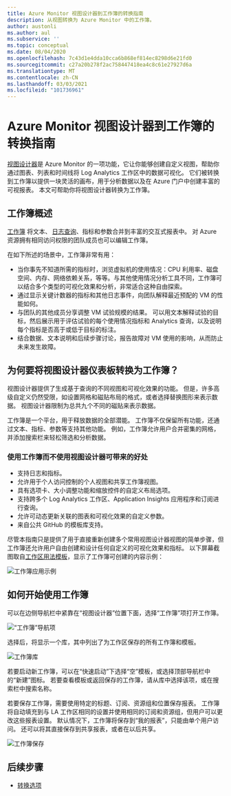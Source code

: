 ```yaml
---
title: Azure Monitor 视图设计器到工作簿的转换指南
description: 从视图转换为 Azure Monitor 中的工作簿。
author: austonli
ms.author: aul
ms.subservice: ''
ms.topic: conceptual
ms.date: 08/04/2020
ms.openlocfilehash: 7c43d1e4dda10cca6b868ef814ec8298d6e21fd0
ms.sourcegitcommit: c27a20b278f2ac758447418ea4c8c61e27927d6a
ms.translationtype: MT
ms.contentlocale: zh-CN
ms.lasthandoff: 03/03/2021
ms.locfileid: "101736961"
---
```

# <a name="azure-monitor-view-designer-to-workbooks-transition-guide"></a>Azure Monitor 视图设计器到工作簿的转换指南
[视图设计器](view-designer.md)是 Azure Monitor 的一项功能，它让你能够创建自定义视图，帮助你通过图表、列表和时间线将 Log Analytics 工作区中的数据可视化。 它们被转换到工作簿以提供一块灵活的画布，用于分析数据以及在 Azure 门户中创建丰富的可视报表。 本文可帮助你将视图设计器转换为工作簿。 


## <a name="workbooks-overview"></a>工作簿概述
[工作簿](../vm/vminsights-workbooks.md) 将文本、 [日志查询](/azure/data-explorer/kusto/query/)、指标和参数合并到丰富的交互式报表中。 对 Azure 资源拥有相同访问权限的团队成员也可以编辑工作簿。

在如下所述的场景中，工作簿非常有用：

-   当你事先不知道所需的指标时，浏览虚拟机的使用情况：CPU 利用率、磁盘空间、内存、网络依赖关系，等等。与其他使用情况分析工具不同，工作簿可以结合多个类型的可视化效果和分析，非常适合这种自由探索。
-   通过显示关键计数器的指标和其他日志事件，向团队解释最近预配的 VM 的性能如何。
-   与团队的其他成员分享调整 VM 试验规模的结果。 可以用文本解释试验的目标，然后展示用于评估试验的每个使用情况指标和 Analytics 查询，以及说明每个指标是否高于或低于目标的标注。
-   结合数据、文本说明和后续步骤讨论，报告故障对 VM 使用的影响，从而防止未来发生故障。


## <a name="why-convert-view-designer-dashboards-to-workbooks"></a>为何要将视图设计器仪表板转换为工作簿？

视图设计器提供了生成基于查询的不同视图和可视化效果的功能。 但是，许多高级自定义仍然受限，如设置网格和磁贴布局的格式，或者选择替换图形来表示数据。 视图设计器限制为总共九个不同的磁贴来表示数据。

工作簿是一个平台，用于释放数据的全部潜能。 工作簿不仅保留所有功能，还通过文本、指标、参数等支持其他功能。 例如，工作簿允许用户合并密集的网格，并添加搜索栏来轻松筛选和分析数据。 

### <a name="advantages-of-using-workbooks-over-view-designer"></a>使用工作簿而不使用视图设计器可带来的好处

* 支持日志和指标。
* 允许用于个人访问控制的个人视图和共享工作簿视图。
* 具有选项卡、大小调整功能和缩放控件的自定义布局选项。
* 支持跨多个 Log Analytics 工作区、Application Insights 应用程序和订阅进行查询。
* 允许可动态更新关联的图表和可视化效果的自定义参数。
* 来自公共 GitHub 的模板库支持。

尽管本指南只是提供了用于直接重新创建多个常用视图设计器视图的简单步骤，但工作簿还允许用户自由创建和设计任何自定义的可视化效果和指标。 以下屏幕截图取自[工作区用法模板](https://go.microsoft.com/fwlink/?linkid=874159&resourceId=Azure%20Monitor&featureName=Workbooks&itemId=community-Workbooks%2FAzure%20Monitor%20-%20Workspaces%2FWorkspace%20Usage&workbookTemplateName=Workspace%20Usage&func=NavigateToPortalFeature&type=workbook)，显示了工作簿可创建的内容示例：


![工作簿应用示例](media/view-designer-conversion-overview/workbook-template-example.jpg)


## <a name="how-to-start-using-workbooks"></a>如何开始使用工作簿
可以在边侧导航栏中紧靠在“视图设计器”位置下面，选择“工作簿”项打开工作簿。

![“工作簿”导航项](media/view-designer-conversion-overview/workbooks-nav.png)

选择后，将显示一个库，其中列出了为工作区保存的所有工作簿和模板。

![工作簿库](media/view-designer-conversion-overview/workbooks-gallery.png)

若要启动新工作簿，可以在“快速启动”下选择“空”模板，或选择顶部导航栏中的“新建”图标。   若要查看模板或返回保存的工作簿，请从库中选择该项，或在搜索栏中搜索名称。

若要保存工作簿，需要使用特定的标题、订阅、资源组和位置保存报表。
工作簿将自动填充到与 LA 工作区相同的设置并使用相同的订阅和资源组，但用户可以更改这些报表设置。 默认情况下，工作簿将保存到“我的报表”，只能由单个用户访问。 还可以将其直接保存到共享报表，或者在以后共享。

![工作簿保存](media/view-designer-conversion-overview/workbooks-save.png)

## <a name="next-steps"></a>后续步骤

- [转换选项](view-designer-conversion-options.md)